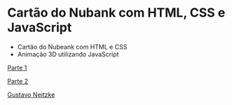 # Cartão do Nubank com HTML, CSS e JavaScript

- Cartão do Nubeank com HTML e CSS
- Animação 3D utilizando JavaScript

[Parte 1](https://www.youtube.com/watch?v=iQFBcNhBWz8&list=PLn-1oXF21q6IwN9F3qZF9-2yEpkAtjU9w&index=4)

[Parte 2](https://www.youtube.com/watch?v=numSyfOJGEs&list=PLn-1oXF21q6IwN9F3qZF9-2yEpkAtjU9w&index=2)

[Gustavo Neitzke](https://www.youtube.com/c/GustavoNeitzke)
